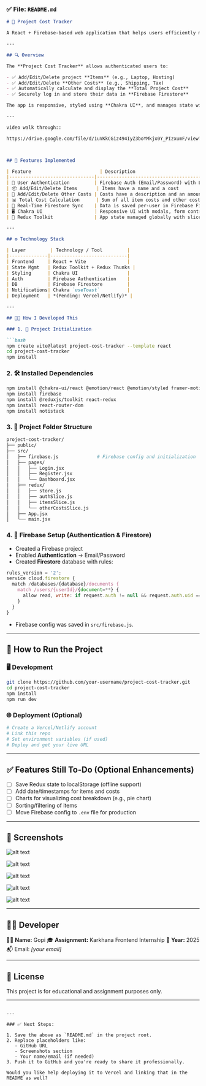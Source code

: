 

### ✅ File: `README.md`

````md
# 🧾 Project Cost Tracker

A React + Firebase-based web application that helps users efficiently manage the costs involved in a project by tracking both items and other expenses. This was built as part of the Karkhana Internship Assignment.

---

## 🔍 Overview

The **Project Cost Tracker** allows authenticated users to:

- ✅ Add/Edit/Delete project **Items** (e.g., Laptop, Hosting)
- ✅ Add/Edit/Delete **Other Costs** (e.g., Shipping, Tax)
- ✅ Automatically calculate and display the **Total Project Cost**
- ✅ Securely log in and store their data in **Firebase Firestore**

The app is responsive, styled using **Chakra UI**, and manages state with **Redux Toolkit**.

---

video walk through::

https://drive.google.com/file/d/1uVKkCGiz494IyZ3boYMkjx0Y_PIzxumF/view?usp=sharing



## 🚀 Features Implemented

| Feature                         | Description                                                                 |
|-------------------------------|-----------------------------------------------------------------------------|
| 🔐 User Authentication         | Firebase Auth (Email/Password) with Login, Register, Logout flows           |
| 📦 Add/Edit/Delete Items       | Items have a name and a cost                                               |
| 🧾 Add/Edit/Delete Other Costs | Costs have a description and an amount                                     |
| 📊 Total Cost Calculation      | Sum of all item costs and other costs, updated in real-time                |
| 🔄 Real-Time Firestore Sync    | Data is saved per-user in Firebase Firestore using secure subcollections   |
| 🖥️ Chakra UI                   | Responsive UI with modals, form controls, toasts, and layout system        |
| 🧠 Redux Toolkit               | App state managed globally with slices and async thunks                    |

---

## ⚙️ Technology Stack

| Layer         | Technology / Tool         |
|--------------|----------------------------|
| Frontend     | React + Vite               |
| State Mgmt   | Redux Toolkit + Redux Thunks |
| Styling      | Chakra UI                  |
| Auth         | Firebase Authentication    |
| DB           | Firebase Firestore         |
| Notifications| Chakra `useToast`          |
| Deployment   | *(Pending: Vercel/Netlify)* |

---

## 🧑‍💻 How I Developed This

### 1. 🔧 Project Initialization

```bash
npm create vite@latest project-cost-tracker --template react
cd project-cost-tracker
npm install
````

### 2. 🛠️ Installed Dependencies

```bash
npm install @chakra-ui/react @emotion/react @emotion/styled framer-motion
npm install firebase
npm install @reduxjs/toolkit react-redux
npm install react-router-dom
npm install notistack
```

### 3. 🧱 Project Folder Structure

```bash
project-cost-tracker/
├── public/
├── src/
│   ├── firebase.js              # Firebase config and initialization
│   ├── pages/
│   │   ├── Login.jsx
│   │   ├── Register.jsx
│   │   └── Dashboard.jsx
│   ├── redux/
│   │   ├── store.js
│   │   ├── authSlice.js
│   │   ├── itemsSlice.js
│   │   └── otherCostsSlice.js
│   ├── App.jsx
│   └── main.jsx
```

### 4. 🔐 Firebase Setup (Authentication & Firestore)

* Created a Firebase project
* Enabled **Authentication** → Email/Password
* Created **Firestore** database with rules:

```js
rules_version = '2';
service cloud.firestore {
  match /databases/{database}/documents {
    match /users/{userId}/{document=**} {
      allow read, write: if request.auth != null && request.auth.uid == userId;
    }
  }
}
```

* Firebase config was saved in `src/firebase.js`.

---

## 🧪 How to Run the Project

### 🖥️ Development

```bash
git clone https://github.com/your-username/project-cost-tracker.git
cd project-cost-tracker
npm install
npm run dev
```

### 🌐 Deployment (Optional)

```bash
# Create a Vercel/Netlify account
# Link this repo
# Set environment variables (if used)
# Deploy and get your live URL
```

---

## ✅ Features Still To-Do (Optional Enhancements)

* [ ] Save Redux state to localStorage (offline support)
* [ ] Add date/timestamps for items and costs
* [ ] Charts for visualizing cost breakdown (e.g., pie chart)
* [ ] Sorting/filtering of items
* [ ] Move Firebase config to `.env` file for production

---

## 📸 Screenshots

![alt text](image.png)

![alt text](image-1.png)

![alt text](image-2.png)

![alt text](image-3.png)

![alt text](image-4.png)


---

## 🙋‍♂️ Developer

👨‍💻 **Name:** Gopi
🎓 **Assignment:** Karkhana Frontend Internship
📅 **Year:** 2025
📬 Email: *\[your email]*

---

## 📄 License

This project is for educational and assignment purposes only.

---

```

---

### ✅ Next Steps:

1. Save the above as `README.md` in the project root.
2. Replace placeholders like:
   - GitHub URL
   - Screenshots section
   - Your name/email (if needed)
3. Push it to GitHub and you're ready to share it professionally.

Would you like help deploying it to Vercel and linking that in the README as well?
```
